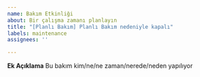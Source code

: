 ```yaml
---
name: Bakım Etkinliği
about: Bir çalışma zamanı planlayın
title: "[Planlı Bakım] Planlı Bakım nedeniyle kapalı"
labels: maintenance
assignees: ''

---
```


<!--
start: 2021-08-24T13:00:00.220Z
end: 2021-08-24T14:00:00.220Z
expectedDown: bw-a
-->

**Ek Açıklama**
Bu bakım kim/ne/ne zaman/nerede/neden yapılıyor
